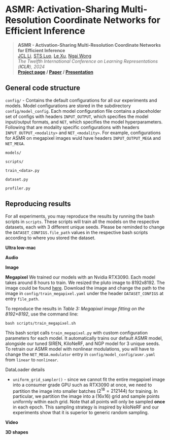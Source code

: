 # ASMR: Activation-Sharing Multi-Resolution Coordinate Networks for Efficient Inference

> __ASMR - Activation-Sharing Multi-Resolution Coordinate Networks for Efficient Inference__  
> [JCL Li](https://www.linkedin.com/in/jason-chun-lok-li-0590b3166), [STS Luo](https://www.cs.toronto.edu/~stevenlts), [Le Xu](https://scholar.google.com/citations?user=3ZHoWOMAAAAJ&hl=zh-CN), [Ngai Wong](https://www.eee.hku.hk/~nwong)  
> _The Twelfth International Conference on Learning Representations (__ICLR__), 2024_  
> __[Project page](https://github.com/stevolopolis/taco_temp)&nbsp;/ [Paper](https://openreview.net/pdf?id=kMp8zCsXNb)&nbsp;/ [Presentation](https://drive.google.com/file/d/10MT_wnoEnvn4RJcQgpneV7TIXbLQqr8u/view?usp=sharing)__

## General code structure
`config/` - Contains the default configurations for all our experiments and models. Model configurations are stored in the subdirectory `config/model_config`. Each model configuration file contains a placeholder set of configs with headers `INPUT_OUTPUT`, which specifies the model input/output formats, and `NET`, which specifies the model hyperparameters. Following that are modality specific configurations with headers `INPUT_OUTPUT_<modality>` and `NET_<modality>`. For example, configurations for ASMR on megapixel images wuld have headers `INPUT_OUTPUT_MEGA` and `NET_MEGA`.

`models/`

`scripts/`

`train_<data>.py`

`dataset.py`

`profiler.py`

## Reproducing results
For all experiments, you may reproduce the results by running the bash scripts in `scripts`. These scripts will train all the models on the respective datasets, each with 3 different unique seeds. Please be reminded to change the `DATASET_CONFIGS.file_path` values in the respective bash scripts according to where you stored the dataset.

**Ultra low-mac**

**Audio**

**Image**

**Megapixel**
We trained our models with an Nvidia RTX3090. Each model takes around 8 hours to train. We resized the pluto image to 8192x8192. The image could be found [here](https://drive.google.com/file/d/1BUvsJXeoXqOJyrTf2hAQHd02r3vZvebu/view?usp=sharing). Download the image and change the path to the image in `config/train_megapixel.yaml` under the header `DATASET_CONFIGS` at entry `file_path`.

To reproduce the results in _Table 3: Megapixel image fitting on the 8192×8192_, use the command line:
```
bash scripts/train_megapixel.sh
```
This bash script calls `train_megapixel.py` with custom configuration parameters for each model. It automatically trains our default ASMR model, alongside our tuned SIREN, KiloNeRF, and NGP model for 3 unique seeds. To retrain our ASMR model with nonlinear modulations, you will have to change the `NET_MEGA.modulator` entry in `config/model_config/asmr.yaml` from `linear` to `nonlinear`.

DataLoader details
- `uniform_grid_sampler()` - since we cannot fit the entire megapixel image into a consumer grade GPU such as RTX3090 at once, we need to partition the image into smaller batches ($2^{18}=212144$) for training. In particular, we partition the image into a (16x16) grid and sample points uniformly within each grid. Note that all points will only be sampled __once__ in each epoch. This sampling strategy is inspired by kiloNeRF and our experiments show that it is superior to generic random sampling.

**Video**

**3D shapes**